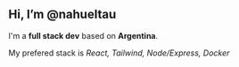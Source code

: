 ## Hi, I’m @nahueltau

I'm a **full stack dev** based on **Argentina**.

My prefered stack is *React, Tailwind, Node/Express, Docker*


<!---
nahueltau/nahueltau is a ✨ special ✨ repository because its `README.md` (this file) appears on your GitHub profile.
You can click the Preview link to take a look at your changes.
--->
